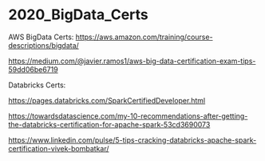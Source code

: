# 2020_BigData_Certs


AWS  BigData Certs: 
https://aws.amazon.com/training/course-descriptions/bigdata/

https://medium.com/@javier.ramos1/aws-big-data-certification-exam-tips-59dd06be6719

Databricks Certs: 

https://pages.databricks.com/SparkCertifiedDeveloper.html
   
https://towardsdatascience.com/my-10-recommendations-after-getting-the-databricks-certification-for-apache-spark-53cd3690073
   
https://www.linkedin.com/pulse/5-tips-cracking-databricks-apache-spark-certification-vivek-bombatkar/
